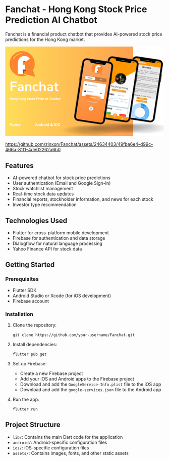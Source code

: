 # Fanchat - Hong Kong Stock Price Prediction AI Chatbot

Fanchat is a financial product chatbot that provides AI-powered stock price predictions for the Hong Kong market.

![alt text](https://github.com/zinxon/Fanchat/blob/master/demo%20image/Fanchat.png)

https://github.com/zinxon/Fanchat/assets/24634403/49fba6e4-d99c-466a-81f1-4de02262a6b0

## Features

- AI-powered chatbot for stock price predictions
- User authentication (Email and Google Sign-In)
- Stock watchlist management
- Real-time stock data updates
- Financial reports, stockholder information, and news for each stock
- Investor type recommendation

## Technologies Used

- Flutter for cross-platform mobile development
- Firebase for authentication and data storage
- Dialogflow for natural language processing
- Yahoo Finance API for stock data

## Getting Started

### Prerequisites

- Flutter SDK
- Android Studio or Xcode (for iOS development)
- Firebase account

### Installation

1. Clone the repository:

   ```
   git clone https://github.com/your-username/Fanchat.git
   ```

2. Install dependencies:

   ```
   flutter pub get
   ```

3. Set up Firebase:

   - Create a new Firebase project
   - Add your iOS and Android apps to the Firebase project
   - Download and add the `GoogleService-Info.plist` file to the iOS app
   - Download and add the `google-services.json` file to the Android app

4. Run the app:
   ```
   flutter run
   ```

## Project Structure

- `lib/`: Contains the main Dart code for the application
- `android/`: Android-specific configuration files
- `ios/`: iOS-specific configuration files
- `assets/`: Contains images, fonts, and other static assets
